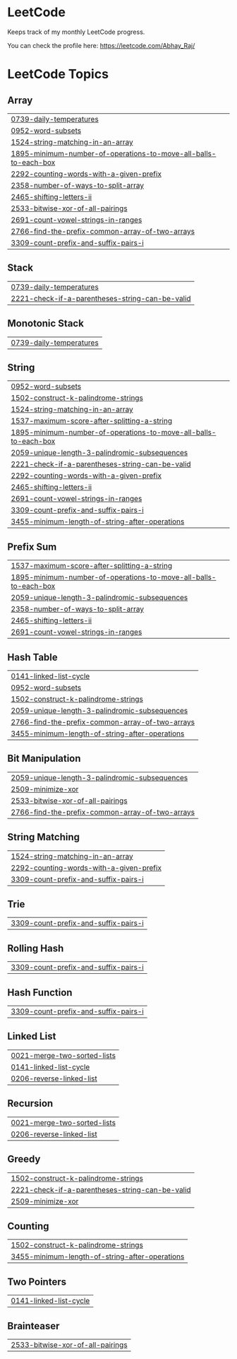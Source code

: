 # LeetCode
Keeps track of my monthly LeetCode progress.

You can check the profile here: https://leetcode.com/Abhay_Raj/

<!---LeetCode Topics Start-->
# LeetCode Topics
## Array
|  |
| ------- |
| [0739-daily-temperatures](https://github.com/abhayrsr/LeetCode/tree/master/0739-daily-temperatures) |
| [0952-word-subsets](https://github.com/abhayrsr/LeetCode/tree/master/0952-word-subsets) |
| [1524-string-matching-in-an-array](https://github.com/abhayrsr/LeetCode/tree/master/1524-string-matching-in-an-array) |
| [1895-minimum-number-of-operations-to-move-all-balls-to-each-box](https://github.com/abhayrsr/LeetCode/tree/master/1895-minimum-number-of-operations-to-move-all-balls-to-each-box) |
| [2292-counting-words-with-a-given-prefix](https://github.com/abhayrsr/LeetCode/tree/master/2292-counting-words-with-a-given-prefix) |
| [2358-number-of-ways-to-split-array](https://github.com/abhayrsr/LeetCode/tree/master/2358-number-of-ways-to-split-array) |
| [2465-shifting-letters-ii](https://github.com/abhayrsr/LeetCode/tree/master/2465-shifting-letters-ii) |
| [2533-bitwise-xor-of-all-pairings](https://github.com/abhayrsr/LeetCode/tree/master/2533-bitwise-xor-of-all-pairings) |
| [2691-count-vowel-strings-in-ranges](https://github.com/abhayrsr/LeetCode/tree/master/2691-count-vowel-strings-in-ranges) |
| [2766-find-the-prefix-common-array-of-two-arrays](https://github.com/abhayrsr/LeetCode/tree/master/2766-find-the-prefix-common-array-of-two-arrays) |
| [3309-count-prefix-and-suffix-pairs-i](https://github.com/abhayrsr/LeetCode/tree/master/3309-count-prefix-and-suffix-pairs-i) |
## Stack
|  |
| ------- |
| [0739-daily-temperatures](https://github.com/abhayrsr/LeetCode/tree/master/0739-daily-temperatures) |
| [2221-check-if-a-parentheses-string-can-be-valid](https://github.com/abhayrsr/LeetCode/tree/master/2221-check-if-a-parentheses-string-can-be-valid) |
## Monotonic Stack
|  |
| ------- |
| [0739-daily-temperatures](https://github.com/abhayrsr/LeetCode/tree/master/0739-daily-temperatures) |
## String
|  |
| ------- |
| [0952-word-subsets](https://github.com/abhayrsr/LeetCode/tree/master/0952-word-subsets) |
| [1502-construct-k-palindrome-strings](https://github.com/abhayrsr/LeetCode/tree/master/1502-construct-k-palindrome-strings) |
| [1524-string-matching-in-an-array](https://github.com/abhayrsr/LeetCode/tree/master/1524-string-matching-in-an-array) |
| [1537-maximum-score-after-splitting-a-string](https://github.com/abhayrsr/LeetCode/tree/master/1537-maximum-score-after-splitting-a-string) |
| [1895-minimum-number-of-operations-to-move-all-balls-to-each-box](https://github.com/abhayrsr/LeetCode/tree/master/1895-minimum-number-of-operations-to-move-all-balls-to-each-box) |
| [2059-unique-length-3-palindromic-subsequences](https://github.com/abhayrsr/LeetCode/tree/master/2059-unique-length-3-palindromic-subsequences) |
| [2221-check-if-a-parentheses-string-can-be-valid](https://github.com/abhayrsr/LeetCode/tree/master/2221-check-if-a-parentheses-string-can-be-valid) |
| [2292-counting-words-with-a-given-prefix](https://github.com/abhayrsr/LeetCode/tree/master/2292-counting-words-with-a-given-prefix) |
| [2465-shifting-letters-ii](https://github.com/abhayrsr/LeetCode/tree/master/2465-shifting-letters-ii) |
| [2691-count-vowel-strings-in-ranges](https://github.com/abhayrsr/LeetCode/tree/master/2691-count-vowel-strings-in-ranges) |
| [3309-count-prefix-and-suffix-pairs-i](https://github.com/abhayrsr/LeetCode/tree/master/3309-count-prefix-and-suffix-pairs-i) |
| [3455-minimum-length-of-string-after-operations](https://github.com/abhayrsr/LeetCode/tree/master/3455-minimum-length-of-string-after-operations) |
## Prefix Sum
|  |
| ------- |
| [1537-maximum-score-after-splitting-a-string](https://github.com/abhayrsr/LeetCode/tree/master/1537-maximum-score-after-splitting-a-string) |
| [1895-minimum-number-of-operations-to-move-all-balls-to-each-box](https://github.com/abhayrsr/LeetCode/tree/master/1895-minimum-number-of-operations-to-move-all-balls-to-each-box) |
| [2059-unique-length-3-palindromic-subsequences](https://github.com/abhayrsr/LeetCode/tree/master/2059-unique-length-3-palindromic-subsequences) |
| [2358-number-of-ways-to-split-array](https://github.com/abhayrsr/LeetCode/tree/master/2358-number-of-ways-to-split-array) |
| [2465-shifting-letters-ii](https://github.com/abhayrsr/LeetCode/tree/master/2465-shifting-letters-ii) |
| [2691-count-vowel-strings-in-ranges](https://github.com/abhayrsr/LeetCode/tree/master/2691-count-vowel-strings-in-ranges) |
## Hash Table
|  |
| ------- |
| [0141-linked-list-cycle](https://github.com/abhayrsr/LeetCode/tree/master/0141-linked-list-cycle) |
| [0952-word-subsets](https://github.com/abhayrsr/LeetCode/tree/master/0952-word-subsets) |
| [1502-construct-k-palindrome-strings](https://github.com/abhayrsr/LeetCode/tree/master/1502-construct-k-palindrome-strings) |
| [2059-unique-length-3-palindromic-subsequences](https://github.com/abhayrsr/LeetCode/tree/master/2059-unique-length-3-palindromic-subsequences) |
| [2766-find-the-prefix-common-array-of-two-arrays](https://github.com/abhayrsr/LeetCode/tree/master/2766-find-the-prefix-common-array-of-two-arrays) |
| [3455-minimum-length-of-string-after-operations](https://github.com/abhayrsr/LeetCode/tree/master/3455-minimum-length-of-string-after-operations) |
## Bit Manipulation
|  |
| ------- |
| [2059-unique-length-3-palindromic-subsequences](https://github.com/abhayrsr/LeetCode/tree/master/2059-unique-length-3-palindromic-subsequences) |
| [2509-minimize-xor](https://github.com/abhayrsr/LeetCode/tree/master/2509-minimize-xor) |
| [2533-bitwise-xor-of-all-pairings](https://github.com/abhayrsr/LeetCode/tree/master/2533-bitwise-xor-of-all-pairings) |
| [2766-find-the-prefix-common-array-of-two-arrays](https://github.com/abhayrsr/LeetCode/tree/master/2766-find-the-prefix-common-array-of-two-arrays) |
## String Matching
|  |
| ------- |
| [1524-string-matching-in-an-array](https://github.com/abhayrsr/LeetCode/tree/master/1524-string-matching-in-an-array) |
| [2292-counting-words-with-a-given-prefix](https://github.com/abhayrsr/LeetCode/tree/master/2292-counting-words-with-a-given-prefix) |
| [3309-count-prefix-and-suffix-pairs-i](https://github.com/abhayrsr/LeetCode/tree/master/3309-count-prefix-and-suffix-pairs-i) |
## Trie
|  |
| ------- |
| [3309-count-prefix-and-suffix-pairs-i](https://github.com/abhayrsr/LeetCode/tree/master/3309-count-prefix-and-suffix-pairs-i) |
## Rolling Hash
|  |
| ------- |
| [3309-count-prefix-and-suffix-pairs-i](https://github.com/abhayrsr/LeetCode/tree/master/3309-count-prefix-and-suffix-pairs-i) |
## Hash Function
|  |
| ------- |
| [3309-count-prefix-and-suffix-pairs-i](https://github.com/abhayrsr/LeetCode/tree/master/3309-count-prefix-and-suffix-pairs-i) |
## Linked List
|  |
| ------- |
| [0021-merge-two-sorted-lists](https://github.com/abhayrsr/LeetCode/tree/master/0021-merge-two-sorted-lists) |
| [0141-linked-list-cycle](https://github.com/abhayrsr/LeetCode/tree/master/0141-linked-list-cycle) |
| [0206-reverse-linked-list](https://github.com/abhayrsr/LeetCode/tree/master/0206-reverse-linked-list) |
## Recursion
|  |
| ------- |
| [0021-merge-two-sorted-lists](https://github.com/abhayrsr/LeetCode/tree/master/0021-merge-two-sorted-lists) |
| [0206-reverse-linked-list](https://github.com/abhayrsr/LeetCode/tree/master/0206-reverse-linked-list) |
## Greedy
|  |
| ------- |
| [1502-construct-k-palindrome-strings](https://github.com/abhayrsr/LeetCode/tree/master/1502-construct-k-palindrome-strings) |
| [2221-check-if-a-parentheses-string-can-be-valid](https://github.com/abhayrsr/LeetCode/tree/master/2221-check-if-a-parentheses-string-can-be-valid) |
| [2509-minimize-xor](https://github.com/abhayrsr/LeetCode/tree/master/2509-minimize-xor) |
## Counting
|  |
| ------- |
| [1502-construct-k-palindrome-strings](https://github.com/abhayrsr/LeetCode/tree/master/1502-construct-k-palindrome-strings) |
| [3455-minimum-length-of-string-after-operations](https://github.com/abhayrsr/LeetCode/tree/master/3455-minimum-length-of-string-after-operations) |
## Two Pointers
|  |
| ------- |
| [0141-linked-list-cycle](https://github.com/abhayrsr/LeetCode/tree/master/0141-linked-list-cycle) |
## Brainteaser
|  |
| ------- |
| [2533-bitwise-xor-of-all-pairings](https://github.com/abhayrsr/LeetCode/tree/master/2533-bitwise-xor-of-all-pairings) |
<!---LeetCode Topics End-->